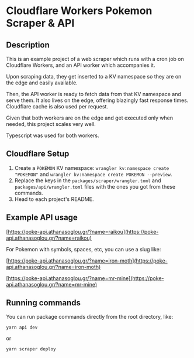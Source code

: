 # Cloudflare Workers Pokemon Scraper & API

## Description
This is an example project of a web scraper which runs with a cron job on Cloudflare Workers, and an API worker which accompanies it.

Upon scraping data, they get inserted to a KV namespace so they are on the edge and easily available.

Then, the API worker is ready to fetch data from that KV namespace and serve them. It also lives on the edge, offering blazingly fast response times. Cloudflare cache is also used per request.

Given that both workers are on the edge and get executed only when needed, this project scales very well.

Typescript was used for both workers.

## Cloudflare Setup

1. Create a `POKEMON` KV namespace: `wrangler kv:namespace create "POKEMON"` and `wrangler kv:namespace create POKEMON --preview`.
2. Replace the keys in the `packages/scraper/wrangler.toml` and `packages/api/wrangler.toml` files with the ones you got from these commands.
3. Head to each project's README.

## Example API usage

[https://poke-api.athanasoglou.gr/?name=raikou](https://poke-api.athanasoglou.gr/?name=raikou)

For Pokemon with symbols, spaces, etc, you can use a slug like:

[https://poke-api.athanasoglou.gr/?name=iron-moth](https://poke-api.athanasoglou.gr/?name=iron-moth)

[https://poke-api.athanasoglou.gr/?name=mr-mine](https://poke-api.athanasoglou.gr/?name=mr-mine)

## Running commands

You can run package commands directly from the root directory, like:
```
yarn api dev
```
or
```
yarn scraper deploy
```
